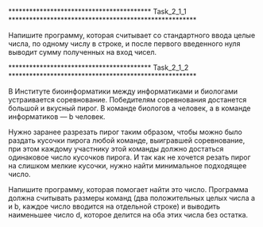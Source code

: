 ***************************************** Task_2_1_1  ******************************************************

Напишите программу, которая считывает со стандартного ввода целые числа, по одному числу в строке, и после первого
введенного нуля выводит сумму полученных на вход чисел.

***************************************** Task_2_1_2  ******************************************************

В Институте биоинформатики между информатиками и биологами устраивается соревнование. Победителям соревнования
достанется большой и вкусный пирог. В команде биологов a человек, а в команде информатиков — b человек.

Нужно заранее разрезать пирог таким образом, чтобы можно было раздать кусочки пирога любой команде, выигравшей
соревнование, при этом каждому участнику этой команды должно достаться одинаковое число кусочков пирога. И так как не
хочется резать пирог на слишком мелкие кусочки, нужно найти минимальное подходящее число.

Напишите программу, которая помогает найти это число. Программа должна считывать размеры команд (два положительных целых
числа a и b, каждое число вводится на отдельной строке)
и выводить наименьшее число d, которое делится на оба этих числа без остатка.